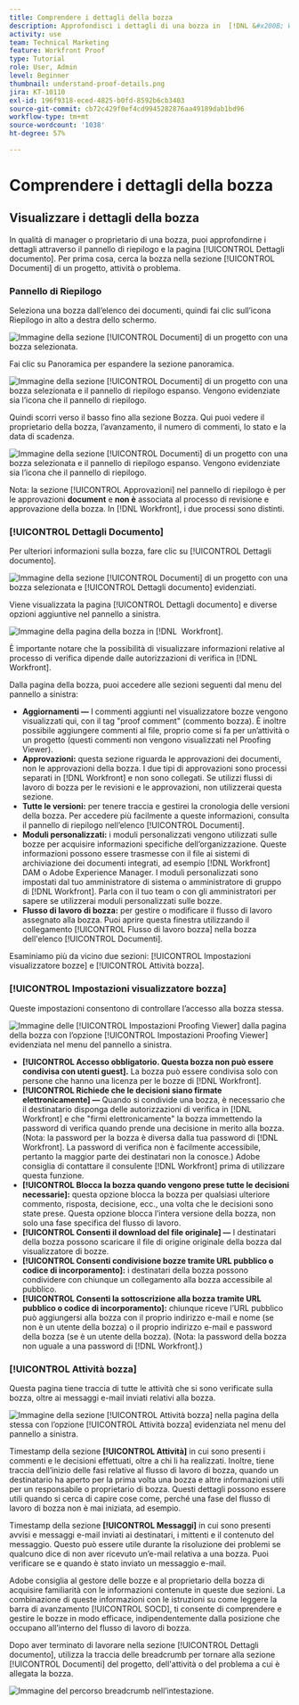 ```yaml
---
title: Comprendere i dettagli della bozza
description: Approfondisci i dettagli di una bozza in  [!DNL &#x200B; Workfront]  tramite il pannello di riepilogo e la pagina [!UICONTROL Dettagli documento].
activity: use
team: Technical Marketing
feature: Workfront Proof
type: Tutorial
role: User, Admin
level: Beginner
thumbnail: understand-proof-details.png
jira: KT-10110
exl-id: 196f9318-eced-4825-b0fd-8592b6cb3403
source-git-commit: cb72c429f0ef4cd9945282876aa49189dab1bd96
workflow-type: tm+mt
source-wordcount: '1038'
ht-degree: 57%

---
```


# Comprendere i dettagli della bozza

## Visualizzare i dettagli della bozza

In qualità di manager o proprietario di una bozza, puoi approfondirne i dettagli attraverso il pannello di riepilogo e la pagina [!UICONTROL Dettagli documento]. Per prima cosa, cerca la bozza nella sezione [!UICONTROL Documenti] di un progetto, attività o problema.

### Pannello di Riepilogo

Seleziona una bozza dall’elenco dei documenti, quindi fai clic sull’icona Riepilogo in alto a destra dello schermo.

![Immagine della sezione [!UICONTROL Documenti] di un progetto con una bozza selezionata.](assets/document-summary-1.png)

Fai clic su Panoramica per espandere la sezione panoramica.

![Immagine della sezione [!UICONTROL Documenti] di un progetto con una bozza selezionata e il pannello di riepilogo espanso. Vengono evidenziate sia l’icona che il pannello di riepilogo.](assets/document-summary-2.png)

Quindi scorri verso il basso fino alla sezione Bozza. Qui puoi vedere il proprietario della bozza, l’avanzamento, il numero di commenti, lo stato e la data di scadenza.

![Immagine della sezione [!UICONTROL Documenti] di un progetto con una bozza selezionata e il pannello di riepilogo espanso. Vengono evidenziate sia l’icona che il pannello di riepilogo.](assets/document-summary-3.png)

Nota: la sezione [!UICONTROL Approvazioni] nel pannello di riepilogo è per le approvazioni **document** e **non è** associata al processo di revisione e approvazione della bozza. In [!DNL Workfront], i due processi sono distinti.

### [!UICONTROL Dettagli Documento]

Per ulteriori informazioni sulla bozza, fare clic su [!UICONTROL Dettagli documento].

![Immagine della sezione [!UICONTROL Documenti] di un progetto con una bozza selezionata e [!UICONTROL Dettagli documento] evidenziati.](assets/document-summary-4.png)

Viene visualizzata la pagina [!UICONTROL Dettagli documento] e diverse opzioni aggiuntive nel pannello a sinistra.

![Immagine della pagina della bozza in [!DNL &#x200B; Workfront].](assets/document-details.png)

È importante notare che la possibilità di visualizzare informazioni relative al processo di verifica dipende dalle autorizzazioni di verifica in [!DNL Workfront].

Dalla pagina della bozza, puoi accedere alle sezioni seguenti dal menu del pannello a sinistra:

* **Aggiornamenti —** I commenti aggiunti nel visualizzatore bozze vengono visualizzati qui, con il tag &quot;proof comment&quot; (commento bozza). È inoltre possibile aggiungere commenti al file, proprio come si fa per un’attività o un progetto (questi commenti non vengono visualizzati nel Proofing Viewer).
* **Approvazioni:** questa sezione riguarda le approvazioni dei documenti, non le approvazioni della bozza. I due tipi di approvazioni sono processi separati in [!DNL Workfront] e non sono collegati. Se utilizzi flussi di lavoro di bozza per le revisioni e le approvazioni, non utilizzerai questa sezione.
* **Tutte le versioni:** per tenere traccia e gestirei la cronologia delle versioni della bozza. Per accedere più facilmente a queste informazioni, consulta il pannello di riepilogo nell’elenco [!UICONTROL Documenti].
* **Moduli personalizzati:** i moduli personalizzati vengono utilizzati sulle bozze per acquisire informazioni specifiche dell’organizzazione. Queste informazioni possono essere trasmesse con il file ai sistemi di archiviazione dei documenti integrati, ad esempio [!DNL Workfront] DAM o Adobe Experience Manager. I moduli personalizzati sono impostati dal tuo amministratore di sistema o amministratore di gruppo di [!DNL Workfront]. Parla con il tuo team o con gli amministratori per sapere se utilizzerai moduli personalizzati sulle bozze.
* **Flusso di lavoro di bozza:** per gestire o modificare il flusso di lavoro assegnato alla bozza. Puoi aprire questa finestra utilizzando il collegamento [!UICONTROL Flusso di lavoro bozza] nella bozza dell&#39;elenco [!UICONTROL Documenti].

Esaminiamo più da vicino due sezioni: [!UICONTROL Impostazioni visualizzatore bozze] e [!UICONTROL Attività bozza].

### [!UICONTROL Impostazioni visualizzatore bozza]

Queste impostazioni consentono di controllare l’accesso alla bozza stessa.

![Immagine delle [!UICONTROL Impostazioni Proofing Viewer] dalla pagina della bozza con l’opzione [!UICONTROL Impostazioni Proofing Viewer] evidenziata nel menu del pannello a sinistra.](assets/proofing-settings-on-details-page.png)

* **[!UICONTROL Accesso obbligatorio. Questa bozza non può essere condivisa con utenti guest].** La bozza può essere condivisa solo con persone che hanno una licenza per le bozze di [!DNL Workfront].
* **[!UICONTROL Richiede che le decisioni siano firmate elettronicamente] —** Quando si condivide una bozza, è necessario che il destinatario disponga delle autorizzazioni di verifica in [!DNL Workfront] e che &quot;firmi elettronicamente&quot; la bozza immettendo la password di verifica quando prende una decisione in merito alla bozza. (Nota: la password per la bozza è diversa dalla tua password di [!DNL Workfront]. La password di verifica non è facilmente accessibile, pertanto la maggior parte dei destinatari non la conosce.) Adobe consiglia di contattare il consulente [!DNL Workfront] prima di utilizzare questa funzione.
* **[!UICONTROL Blocca la bozza quando vengono prese tutte le decisioni necessarie]:** questa opzione blocca la bozza per qualsiasi ulteriore commento, risposta, decisione, ecc., una volta che le decisioni sono state prese. Questa opzione blocca l’intera versione della bozza, non solo una fase specifica del flusso di lavoro.
* **[!UICONTROL Consenti il download del file originale] —** I destinatari della bozza possono scaricare il file di origine originale della bozza dal visualizzatore di bozze.
* **[!UICONTROL Consenti condivisione bozze tramite URL pubblico o codice di incorporamento]:** i destinatari della bozza possono condividere con chiunque un collegamento alla bozza accessibile al pubblico.
* **[!UICONTROL Consenti la sottoscrizione alla bozza tramite URL pubblico o codice di incorporamento]:** chiunque riceve l’URL pubblico può aggiungersi alla bozza con il proprio indirizzo e-mail e nome (se non è un utente della bozza) o il proprio indirizzo e-mail e password della bozza (se è un utente della bozza). (Nota: la password della bozza non uguale a una password di [!DNL Workfront].)


### [!UICONTROL Attività bozza]

Questa pagina tiene traccia di tutte le attività che si sono verificate sulla bozza, oltre ai messaggi e-mail inviati relativi alla bozza.

![Immagine della sezione [!UICONTROL Attività bozza] nella pagina della stessa con l’opzione [!UICONTROL Attività bozza] evidenziata nel menu del pannello a sinistra.](assets/proofing-activity-in-details.png)

Timestamp della sezione **[!UICONTROL Attività]** in cui sono presenti i commenti e le decisioni effettuati, oltre a chi li ha realizzati. Inoltre, tiene traccia dell’inizio delle fasi relative al flusso di lavoro di bozza, quando un destinatario ha aperto per la prima volta una bozza e altre informazioni utili per un responsabile o proprietario di bozza. Questi dettagli possono essere utili quando si cerca di capire cose come, perché una fase del flusso di lavoro di bozza non è mai iniziata, ad esempio.

Timestamp della sezione **[!UICONTROL Messaggi]** in cui sono presenti avvisi e messaggi e-mail inviati ai destinatari, i mittenti e il contenuto del messaggio. Questo può essere utile durante la risoluzione dei problemi se qualcuno dice di non aver ricevuto un’e-mail relativa a una bozza. Puoi verificare se e quando è stato inviato un messaggio e-mail.

Adobe consiglia al gestore delle bozze e al proprietario della bozza di acquisire familiarità con le informazioni contenute in queste due sezioni. La combinazione di queste informazioni con le istruzioni su come leggere la barra di avanzamento [!UICONTROL SOCD], ti consente di comprendere e gestire le bozze in modo efficace, indipendentemente dalla posizione che occupano all’interno del flusso di lavoro di bozza.

Dopo aver terminato di lavorare nella sezione [!UICONTROL Dettagli documento], utilizza la traccia delle breadcrumb per tornare alla sezione [!UICONTROL Documenti] del progetto, dell&#39;attività o del problema a cui è allegata la bozza.

![Immagine del percorso breadcrumb nell’intestazione.](assets/proof-breadcrumb.png)

<!--
#### Learn more
* [!UICONTROL Document details] overview
* Add a custom form to a document
* Request document approvals
* Summary for documents overview
* View activity on a proof within [!DNL Workfront]
-->
